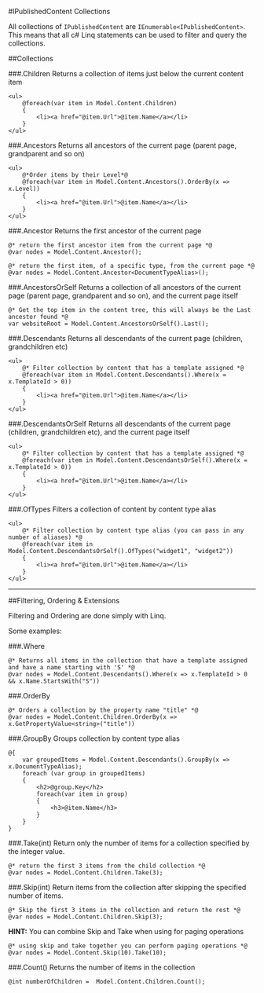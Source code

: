 #IPublishedContent Collections

All collections of `IPublishedContent` are `IEnumerable<IPublishedContent>`. 
This means that all c# Linq statements can be used to filter and query the collections.  

##Collections

###.Children
Returns a collection of items just below the current content item

	<ul>
		@foreach(var item in Model.Content.Children)
		{
			<li><a href="@item.Url">@item.Name</a></li>
		}
	</ul>


###.Ancestors
Returns all ancestors of the current page (parent page, grandparent and so on)

	<ul>
		@*Order items by their Level*@
		@foreach(var item in Model.Content.Ancestors().OrderBy(x => x.Level))
		{
			<li><a href="@item.Url">@item.Name</a></li>
		}
	</ul>

###.Ancestor
Returns the first ancestor of the current page

	@* return the first ancestor item from the current page *@
	@var nodes = Model.Content.Ancestor();
	
	@* return the first item, of a specific type, from the current page *@
	@var nodes = Model.Content.Ancestor<DocumentTypeAlias>();


<span id="ancestorsorself"></span>
###.AncestorsOrSelf
Returns a collection of all ancestors of the current page (parent page, grandparent and so on), and the current page itself

	@* Get the top item in the content tree, this will always be the Last ancestor found *@
	var websiteRoot = Model.Content.AncestorsOrSelf().Last();

###.Descendants
Returns all descendants of the current page (children, grandchildren etc)

	<ul>
		@* Filter collection by content that has a template assigned *@
		@foreach(var item in Model.Content.Descendants().Where(x = x.TemplateId > 0))
		{
			<li><a href="@item.Url">@item.Name</a></li>
		}
	</ul>

###.DescendantsOrSelf
Returns all descendants of the current page (children, grandchildren etc), and the current page itself

	<ul>
		@* Filter collection by content that has a template assigned *@
		@foreach(var item in Model.Content.DescendantsOrSelf().Where(x = x.TemplateId > 0))
		{
			<li><a href="@item.Url">@item.Name</a></li>
		}
	</ul>

###.OfTypes
Filters a collection of content by content type alias 

	<ul>
		@* Filter collection by content type alias (you can pass in any number of aliases) *@
		@foreach(var item in Model.Content.DescendantsOrSelf().OfTypes("widget1", "widget2"))
		{
			<li><a href="@item.Url">@item.Name</a></li>
		}
	</ul>

-----

##Filtering, Ordering & Extensions

Filtering and Ordering are done simply with Linq.

Some examples:
	
###.Where

	@* Returns all items in the collection that have a template assigned and have a name starting with 'S' *@
	@var nodes = Model.Content.Descendants().Where(x => x.TemplateId > 0 && x.Name.StartsWith("S"))

###.OrderBy

	@* Orders a collection by the property name "title" *@
	@var nodes = Model.Content.Children.OrderBy(x => x.GetPropertyValue<string>("title"))
	
###.GroupBy
Groups collection by content type alias

	@{
	  	var groupedItems = Model.Content.Descendants().GroupBy(x => x.DocumentTypeAlias);
	  	foreach (var group in groupedItems)
	  	{
	   		<h2>@group.Key</h2>
	   		foreach(var item in group)
	   		{
	   			<h3>@item.Name</h3>
	   		}
	   	}
	}


###.Take(int)
Return only the number of items for a collection specified by the integer value.
	
	@* return the first 3 items from the child collection *@
	@var nodes = Model.Content.Children.Take(3);

###.Skip(int)
Return items from the collection after skipping the specified number of items.

	@* Skip the first 3 items in the collection and return the rest *@
	@var nodes = Model.Content.Children.Skip(3);

**HINT:** You can combine Skip and Take when using for paging operations

	@* using skip and take together you can perform paging operations *@
	@var nodes = Model.Content.Skip(10).Take(10);

###.Count()
Returns the number of items in the collection

	@int numberOfChildren =  Model.Content.Children.Count();
	
